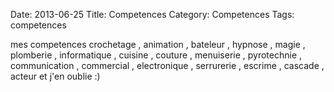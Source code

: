 Date: 2013-06-25
Title: Competences
Category: Competences
Tags: competences

[0]: http://bussiere.github.io/static/images/bussiereemail.jpg  "Grande Version"
[1]: http://www.facebook.com/bussiere.adrien  "Grande Version"

mes competences crochetage , animation , bateleur , hypnose , magie , plomberie , informatique , cuisine , couture , menuiserie , pyrotechnie , communication , commercial , electronique , serrurerie , escrime , cascade , acteur  et j'en oublie :)


